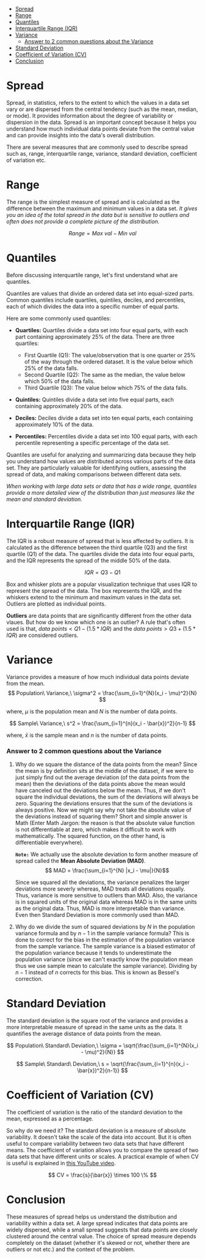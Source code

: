 - [Spread](#spread)
- [Range](#range)
- [Quantiles](#quantiles)
- [Interquartile Range (IQR)](#interquartile-range-iqr)
- [Variance](#variance)
    - [Answer to 2 common questions about the Variance](#answer-to-2-common-questions-about-the-variance)
- [Standard Deviation](#standard-deviation)
- [Coefficient of Variation (CV)](#coefficient-of-variation-cv)
- [Conclusion](#conclusion)


# Spread
Spread, in statistics, refers to the extent to which the values in a data set vary or are dispersed from the central tendency (such as the mean, median, or mode). It provides information about the degree of variability or dispersion in the data. Spread is an important concept because it helps you understand how much individual data points deviate from the central value and can provide insights into the data's overall distribution.

There are several measures that are commonly used to describe spread such as, range, interquartile range, variance, standard deviation, coefficient of variation etc.

# Range
The range is the simplest measure of spread and is calculated as the difference between the maximum and minimum values in a data set. *It gives you an idea of the total spread in the data but is sensitive to outliers and often does not provide a complete picture of the distribution.*

$$ Range = Max\ val - Min\ val $$

# Quantiles
Before discussing interquartile range, let's first understand what are quantiles.

Quantiles are values that divide an ordered data set into equal-sized parts. Common quantiles include quartiles, quintiles, deciles, and percentiles, each of which divides the data into a specific number of equal parts.

Here are some commonly used quantiles:

  - **Quartiles:** Quartiles divide a data set into four equal parts, with each part containing approximately 25% of the data. There are three quartiles:
    - First Quartile (Q1): The value/observation that is one quarter or 25% of the way through the ordered dataset. It is the value below which 25% of the data falls.
    - Second Quartile (Q2): The same as the median, the value below which 50% of the data falls.
    - Third Quartile (Q3): The value below which 75% of the data falls.

- **Quintiles:** Quintiles divide a data set into five equal parts, each containing approximately 20% of the data.

- **Deciles:** Deciles divide a data set into ten equal parts, each containing approximately 10% of the data.

- **Percentiles:** Percentiles divide a data set into 100 equal parts, with each percentile representing a specific percentage of the data set.

Quantiles are useful for analyzing and summarizing data because they help you understand how values are distributed across various parts of the data set. They are particularly valuable for identifying outliers, assessing the spread of data, and making comparisons between different data sets. 

*When working with large data sets or data that has a wide range, quantiles provide a more detailed view of the distribution than just measures like the mean and standard deviation.*

# Interquartile Range (IQR)

The IQR is a robust measure of spread that is less affected by outliers. It is calculated as the difference between the third quartile (Q3) and the first quartile (Q1) of the data. The quartiles divide the data into four equal parts, and the IQR represents the spread of the middle 50% of the data.

$$ IQR = Q3 - Q1 $$

Box and whisker plots are a popular visualization technique that uses IQR to represent the spread of the data. The box represents the IQR, and the whiskers extend to the minimum and maximum values in the data set. Outliers are plotted as individual points.

**Outliers** are data points that are significantly different from the other data vlaues. But how do we know which one is an outlier? A rule that's often used is that, $data\ points < Q1 - (1.5 * IQR)$ and the $data\ points > Q3 + (1.5 * IQR)$ are considered outliers.


# Variance

Variance provides a measure of how much individual data points deviate from the mean. 
$$ Population\ Variance,\ \sigma^2 = \frac{\sum_{i=1}^{N}(x_i - \mu)^2}{N} $$

where, $\mu$ is the population mean and $N$ is the number of data points.

$$ Sample\ Variance,\ s^2 = \frac{\sum_{i=1}^{n}(x_i - \bar{x})^2}{n-1} $$

where, $\bar{x}$ is the sample mean and $n$ is the number of data points.

### Answer to 2 common questions about the Variance
1. Why do we square the distance of the data points from the mean? Since the mean is by definition sits at the middle of the dataset, if we were to just simply find out the average deviation (of the data points from the mean) then the deviations of the data points above the mean would have canceled out the deviations below the mean. Thus, if we don't square the individual deviations, the sum of the deviations will always be zero. Squaring the deviations ensures that the sum of the deviations is always positive. Now we might say why not take the absolute value of the deviations instead of squaring them? Short and simple answer is Math (Enter Math Jargon: the reason is that the absolute value function is not differentiable at zero, which makes it difficult to work with mathematically. The squared function, on the other hand, is differentiable everywhere). 

    **`Note:`** We actually use the absolute deviation to form another measure of spread called the **Mean Absolute Deviation (MAD)**.
    $$ MAD = \frac{\sum_{i=1}^{N} |x_i - \mu|}{N}$$

    Since we squared all the deviations, the variance penalizes the larger deviations more severly whereas, MAD treats all deviations equally. Thus, variance is more sensitive to outliers than MAD. Also, the variance is in squared units of the original data whereas MAD is in the same units as the original data. Thus, MAD is more interpretable than variance. Even then Standard Deviation is more commonly used than MAD.

2. Why do we divide the sum of squared deviations by $N$ in the population variance formula and by $n-1$ in the sample variance formula? This is done to correct for the bias in the estimation of the population variance from the sample variance. The sample variance is a biased estimator of the population variance because it tends to underestimate the population variance (since we can't exactly know the population mean thus we use sample mean to calculate the sample variance). Dividing by $n-1$ instead of $n$ corrects for this bias. This is known as Bessel's correction.


# Standard Deviation

The standard deviation is the square root of the variance and provides a more interpretable measure of spread in the same units as the data. It quantifies the average distance of data points from the mean.

$$ Population\ Standard\ Deviation,\ \sigma = \sqrt{\frac{\sum_{i=1}^{N}(x_i - \mu)^2}{N}} $$

$$ Sample\ Standard\ Deviation,\ s = \sqrt{\frac{\sum_{i=1}^{n}(x_i - \bar{x})^2}{n-1}} $$


# Coefficient of Variation (CV)

The coefficient of variation is the ratio of the standard deviation to the mean, expressed as a percentage. 

So why do we need it? The standard deviation is a measure of absolute variability. It doesn't take the scale of the data into account. But it is often useful to compare variability between two data sets that have different means. The coefficient of variation allows you to compare the spread of two data sets that have different units or scales. A practical example of when CV is useful is explained in [this YouTube video](https://www.youtube.com/watch?v=9dwLKGoaeEs&list=PLTNMv857s9WVStKLco6ZBOsfSGXzJ1L0f&index=8). 


$$ CV = \frac{s}{\bar{x}} \times 100 \% $$


# Conclusion
These measures of spread helps us understand the distribution and variability within a data set. A large spread indicates that data points are widely dispersed, while a small spread suggests that data points are closely clustered around the central value. The choice of spread measure depends completely on the dataset (whether it's skewed or not, whether there are outliers or not etc.) and the context of the problem.
